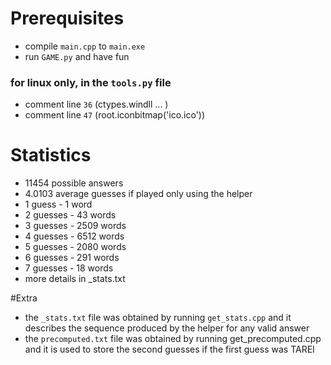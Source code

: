 # Prerequisites
* compile `main.cpp` to `main.exe`
* run `GAME.py` and have fun

### for linux only, in the `tools.py` file 
*    comment line `36` (ctypes.windll ... )
*    comment line `47` (root.iconbitmap('ico.ico'))

# Statistics
* 11454 possible answers
* 4.0103 average guesses if played only using the helper
* 1 guess - 1 word
* 2 guesses - 43 words
* 3 guesses - 2509 words
* 4 guesses - 6512 words
* 5 guesses - 2080 words
* 6 guesses - 291 words
* 7 guesses - 18 words
* more details in _stats.txt

#Extra
* the `_stats.txt` file was obtained by running `get_stats.cpp` and it describes the sequence produced by the helper for any valid answer
* the `precomputed.txt` file was obtained by running get_precomputed.cpp and it is used to store the second guesses if the first guess was TAREI 